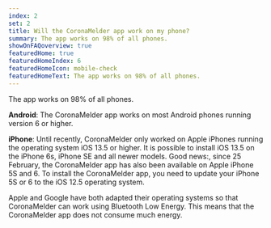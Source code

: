 ```yaml
---
index: 2
set: 2
title: Will the CoronaMelder app work on my phone?
summary: The app works on 98% of all phones.
showOnFAQoverview: true
featuredHome: true
featuredHomeIndex: 6
featuredHomeIcon: mobile-check
featuredHomeText: The app works on 98% of all phones.
---
```

The app works on 98% of all phones.

**Android**: The CoronaMelder app works on most Android phones running version 6 or higher.

**iPhone**: Until recently, CoronaMelder only worked on Apple iPhones running the operating system iOS 13.5 or higher. It is possible to install iOS 13.5 on the iPhone 6s, iPhone SE and all newer models. Good news:, since 25 February, the CoronaMelder app has also been available on Apple iPhone 5S and 6. To install the CoronaMelder app, you need to update your iPhone 5S or 6 to the iOS 12.5 operating system.

Apple and Google have both adapted their operating systems so that CoronaMelder can work using Bluetooth Low Energy. This means that the CoronaMelder app does not consume much energy.

